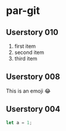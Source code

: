 # par-git
## Userstory 010
1. first item
2. second item
3. third item
## Userstory 008
This is an emoji :joy:
## Userstory 004
```javascript
let a = 1;
```
